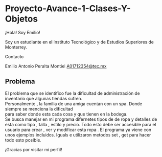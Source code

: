 # Proyecto-Avance-1-Clases-Y-Objetos


¡Hola! Soy Emilio!

Soy un estudiante en el Instituto Tecnológico y de Estudios Superiores de Monterrey.

Contacto

Emilio Antonio Peralta Montiel
A01712354@tec.mx

<h2>Problema</h2>

El problema que se identifico fue la dificultad de administración de inventario que algunas tiendas sufren.  
  Personalmente , la familia de una amiga cuentan con un spa.  Donde siempre se menciona la dificultad   
para saber donde esta cada cosa y que tienen en la bodega.  
  Se busca manejar en mi programa difernetes tipos de de ropa y detalles de esta como tipo , talla , estilo y precio. 
  Todo esto debe ser accesible para el usuario para crear , ver y modificar esta ropa .  El programa ya viene con unos ejemplos incluidos.
  Iguals e utilizaron metodos set , get para hacer todo esto posible.

¡Gracias por visitar mi perfil!

